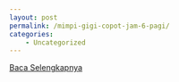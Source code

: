 ```yaml
---
layout: post
permalink: /mimpi-gigi-copot-jam-6-pagi/
categories:
    - Uncategorized
---
```


[Baca Selengkapnya](/03)
